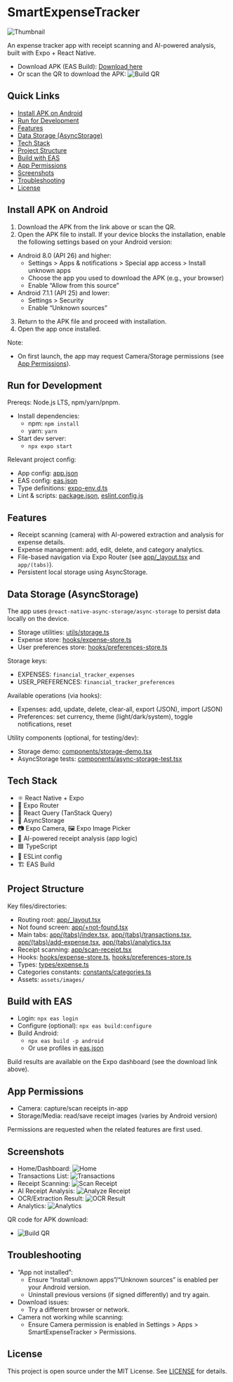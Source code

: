 # SmartExpenseTracker

![Thumbnail](assets/images/screenshots/thumbnail.png)

An expense tracker app with receipt scanning and AI-powered analysis, built with Expo + React Native.

- Download APK (EAS Build): [Download here](https://expo.dev/accounts/okisulton/projects/SmartExpenseTracker/builds/66d27a53-1920-4566-9208-038e2cbcac11)
- Or scan the QR to download the APK:
  ![Build QR](assets/images/build-qr.png "QR Download APK")
## Quick Links

- [Install APK on Android](#install-apk-on-android)
- [Run for Development](#run-for-development)
- [Features](#features)
- [Data Storage (AsyncStorage)](#data-storage-asyncstorage)
- [Tech Stack](#tech-stack)
- [Project Structure](#project-structure)
- [Build with EAS](#build-with-eas)
- [App Permissions](#app-permissions)
- [Screenshots](#screenshots)
- [Troubleshooting](#troubleshooting)
- [License](#license)

## Install APK on Android

1) Download the APK from the link above or scan the QR.
2) Open the APK file to install. If your device blocks the installation, enable the following settings based on your Android version:

- Android 8.0 (API 26) and higher:
  - Settings > Apps & notifications > Special app access > Install unknown apps
  - Choose the app you used to download the APK (e.g., your browser)
  - Enable “Allow from this source”
- Android 7.1.1 (API 25) and lower:
  - Settings > Security
  - Enable “Unknown sources”

3) Return to the APK file and proceed with installation.
4) Open the app once installed.

Note:
- On first launch, the app may request Camera/Storage permissions (see [App Permissions](#app-permissions)).

## Run for Development

Prereqs: Node.js LTS, npm/yarn/pnpm.

- Install dependencies:
  - npm: `npm install`
  - yarn: `yarn`
- Start dev server:
  - `npx expo start`

Relevant project config:
- App config: [app.json](app.json)
- EAS config: [eas.json](eas.json)
- Type definitions: [expo-env.d.ts](expo-env.d.ts)
- Lint & scripts: [package.json](package.json), [eslint.config.js](eslint.config.js)

## Features

- Receipt scanning (camera) with AI-powered extraction and analysis for expense details.
- Expense management: add, edit, delete, and category analytics.
- File-based navigation via Expo Router (see [app/_layout.tsx](app/_layout.tsx) and `app/(tabs)`).
- Persistent local storage using AsyncStorage.

## Data Storage (AsyncStorage)

The app uses `@react-native-async-storage/async-storage` to persist data locally on the device.

- Storage utilities: [utils/storage.ts](utils/storage.ts)
- Expense store: [hooks/expense-store.ts](hooks/expense-store.ts)
- User preferences store: [hooks/preferences-store.ts](hooks/preferences-store.ts)

Storage keys:
- EXPENSES: `financial_tracker_expenses`
- USER_PREFERENCES: `financial_tracker_preferences`

Available operations (via hooks):
- Expenses: add, update, delete, clear-all, export (JSON), import (JSON)
- Preferences: set currency, theme (light/dark/system), toggle notifications, reset

Utility components (optional, for testing/dev):
- Storage demo: [components/storage-demo.tsx](components/storage-demo.tsx)
- AsyncStorage tests: [components/async-storage-test.tsx](components/async-storage-test.tsx)

## Tech Stack

- ⚛️ React Native + Expo
- 🧭 Expo Router
- 🔄 React Query (TanStack Query)
- 💾 AsyncStorage
- 📷 Expo Camera, 🖼️ Expo Image Picker
- 🧠 AI-powered receipt analysis (app logic)
- 🟦 TypeScript
- 🧪 ESLint config
- 🏗️ EAS Build

## Project Structure

Key files/directories:
- Routing root: [app/_layout.tsx](app/_layout.tsx)
- Not found screen: [app/+not-found.tsx](app/+not-found.tsx)
- Main tabs: [app/(tabs)/index.tsx](app/(tabs)/index.tsx), [app/(tabs)/transactions.tsx](app/(tabs)/transactions.tsx), [app/(tabs)/add-expense.tsx](app/(tabs)/add-expense.tsx), [app/(tabs)/analytics.tsx](app/(tabs)/analytics.tsx)
- Receipt scanning: [app/scan-receipt.tsx](app/scan-receipt.tsx)
- Hooks: [hooks/expense-store.ts](hooks/expense-store.ts), [hooks/preferences-store.ts](hooks/preferences-store.ts)
- Types: [types/expense.ts](types/expense.ts)
- Categories constants: [constants/categories.ts](constants/categories.ts)
- Assets: `assets/images/`

## Build with EAS

- Login: `npx eas login`
- Configure (optional): `npx eas build:configure`
- Build Android:
  - `npx eas build -p android`
  - Or use profiles in [eas.json](eas.json)

Build results are available on the Expo dashboard (see the download link above).

## App Permissions

- Camera: capture/scan receipts in-app
- Storage/Media: read/save receipt images (varies by Android version)

Permissions are requested when the related features are first used.

## Screenshots

- Home/Dashboard: 
![Home](assets/images/screenshots/home.png)
- Transactions List: 
![Transactions](assets/images/screenshots/transactions.png)
- Receipt Scanning: 
![Scan Receipt](assets/images/screenshots/scan-receipt.png)
- AI Receipt Analysis: 
![Analyze Receipt](assets/images/screenshots/ai-analyzing.png)
- OCR/Extraction Result: 
![OCR Result](assets/images/screenshots/ocr-result.png)
- Analytics: 
![Analytics](assets/images/screenshots/analytics.png)

QR code for APK download:

- ![Build QR](assets/images/build-qr.png)

## Troubleshooting

- “App not installed”:
  - Ensure “Install unknown apps”/“Unknown sources” is enabled per your Android version.
  - Uninstall previous versions (if signed differently) and try again.
- Download issues:
  - Try a different browser or network.
- Camera not working while scanning:
  - Ensure Camera permission is enabled in Settings > Apps > SmartExpenseTracker > Permissions.

## License

This project is open source under the MIT License. See [LICENSE](LICENSE) for details.
